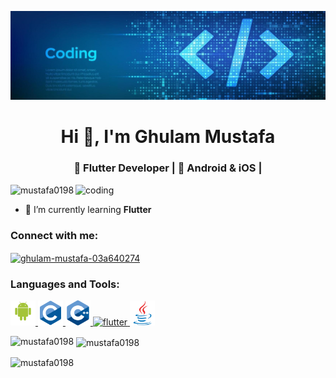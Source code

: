![logo](https://github.com/mustafa0198/mustafa0198/blob/main/image.jpg)


<h1 align="center">Hi 👋, I'm Ghulam Mustafa</h1>
<h3 align="center">💙 Flutter Developer | 📱 Android & iOS |</h3>

<img align="right" alt="coding" width="400" src="https://media.giphy.com/media/v1.Y2lkPTc5MGI3NjExZW9lcm8wczVhZHNrMDQ5NDhsZHA5MGdyb3M5bzR1OGFma3ZxdjVwbiZlcD12MV9naWZzX3NlYXJjaCZjdD1n/26tn33aiTi1jkl6H6/giphy.gif">

<p align="left"> <img src="https://komarev.com/ghpvc/?username=mustafa0198&label=Profile%20views&color=0e75b6&style=flat" alt="mustafa0198" /> </p>

- 🌱 I’m currently learning **Flutter**





<h3 align="left">Connect with me:</h3>
<p align="left">
<a href="https://linkedin.com/in/ghulam-mustafa-03a640274" target="blank"><img align="center" src="https://raw.githubusercontent.com/rahuldkjain/github-profile-readme-generator/master/src/images/icons/Social/linked-in-alt.svg" alt="ghulam-mustafa-03a640274" height="30" width="40" /></a>
</p>

<h3 align="left">Languages and Tools:</h3>
<p align="left"> <a href="https://developer.android.com" target="_blank" rel="noreferrer"> <img src="https://raw.githubusercontent.com/devicons/devicon/master/icons/android/android-original-wordmark.svg" alt="android" width="40" height="40"/> </a> <a href="https://www.cprogramming.com/" target="_blank" rel="noreferrer"> <img src="https://raw.githubusercontent.com/devicons/devicon/master/icons/c/c-original.svg" alt="c" width="40" height="40"/> </a> <a href="https://www.w3schools.com/cpp/" target="_blank" rel="noreferrer"> <img src="https://raw.githubusercontent.com/devicons/devicon/master/icons/cplusplus/cplusplus-original.svg" alt="cplusplus" width="40" height="40"/> </a> <a href="https://flutter.dev" target="_blank" rel="noreferrer"> <img src="https://www.vectorlogo.zone/logos/flutterio/flutterio-icon.svg" alt="flutter" width="40" height="40"/> </a> <a href="https://www.java.com" target="_blank" rel="noreferrer"> <img src="https://raw.githubusercontent.com/devicons/devicon/master/icons/java/java-original.svg" alt="java" width="40" height="40"/> </a> </p>

<p><img align="left" src="https://github-readme-stats.vercel.app/api/top-langs?username=mustafa0198&show_icons=true&locale=en&layout=compact" alt="mustafa0198" /></p>

<p>&nbsp;<img align="center" src="https://github-readme-stats.vercel.app/api?username=mustafa0198&show_icons=true&locale=en" alt="mustafa0198" /></p>

<p><img align="center" src="https://github-readme-streak-stats.herokuapp.com/?user=mustafa0198&" alt="mustafa0198" /></p>

